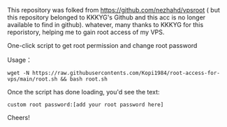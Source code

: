This repository was folked from https://github.com/nezhahd/vpsroot ( but this repository belonged to KKKYG's Github and this acc is no longer available to find in github). whatever, many thanks to KKKYG for this reporistory, helping me to gain root access of my VPS.

One-click script to get root permission and change root password

Usage：
```
wget -N https://raw.githubusercontents.com/Kopi1984/root-access-for-vps/main/root.sh && bash root.sh
```

Once the script has done loading, you'd see the text: 
```
custom root password:[add your root password here]
```
Cheers!




